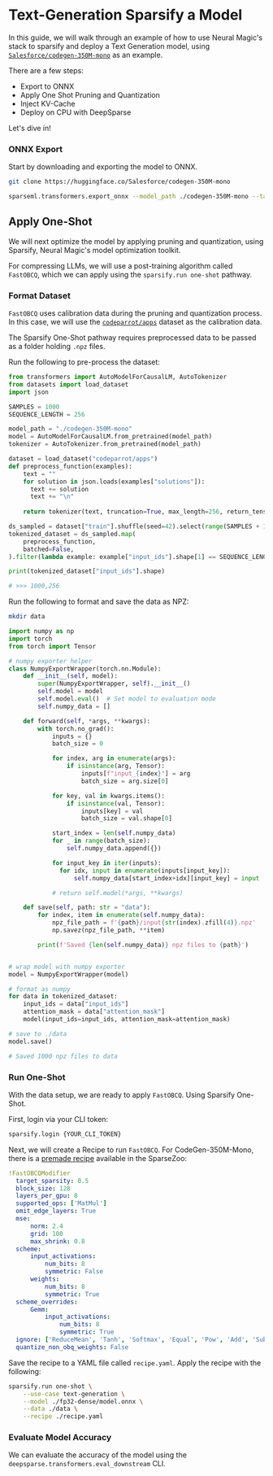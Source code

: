 # **Text-Generation Sparsify a Model**

In this guide, we will walk through an example of how to use Neural Magic's stack to sparsify and deploy a Text Generation model, using [`Salesforce/codegen-350M-mono`](https://huggingface.co/Salesforce/codegen-350M-mono) as an example.

There are a few steps:
- Export to ONNX
- Apply One Shot Pruning and Quantization
- Inject KV-Cache
- Deploy on CPU with DeepSparse

Let's dive in!

### **ONNX Export**

Start by downloading and exporting the model to ONNX.

```bash
git clone https://huggingface.co/Salesforce/codegen-350M-mono
```

```bash
sparseml.transformers.export_onnx --model_path ./codegen-350M-mono --task text-generation --sequence_length 256
```

## **Apply One-Shot**

We will next optimize the model by applying pruning and quantization, using Sparsify, Neural Magic's model optimization toolkit.

For compressing LLMs, we will use a post-training algorithm called `FastOBCQ`, which we can apply using the `sparsify.run one-shot` pathway.

### **Format Dataset**

`FastOBCQ` uses calibration data during the pruning and quantization process. In this case, we will use the [`codeparrot/apps`](https://huggingface.co/datasets/codeparrot/apps) dataset as the calibration data.

The Sparsify One-Shot pathway requires preprocessed data to be passed as a folder holding `.npz` files.

Run the following to pre-process the dataset:

```python
from transformers import AutoModelForCausalLM, AutoTokenizer
from datasets import load_dataset
import json

SAMPLES = 1000
SEQUENCE_LENGTH = 256

model_path = "./codegen-350M-mono"
model = AutoModelForCausalLM.from_pretrained(model_path)
tokenizer = AutoTokenizer.from_pretrained(model_path)

dataset = load_dataset("codeparrot/apps")
def preprocess_function(examples):
    text = ""
    for solution in json.loads(examples["solutions"]):
      text += solution
      text += "\n"
    
    return tokenizer(text, truncation=True, max_length=256, return_tensors="pt")

ds_sampled = dataset["train"].shuffle(seed=42).select(range(SAMPLES + 100)).with_format("torch")
tokenized_dataset = ds_sampled.map(
    preprocess_function,
    batched=False,
).filter(lambda example: example["input_ids"].shape[1] == SEQUENCE_LENGTH).select(range(SAMPLES))

print(tokenized_dataset["input_ids"].shape)

# >>> 1000,256
```

Run the following to format and save the data as NPZ:

```bash
mkdir data
```

```python
import numpy as np
import torch
from torch import Tensor

# numpy exporter helper
class NumpyExportWrapper(torch.nn.Module):
    def __init__(self, model):
        super(NumpyExportWrapper, self).__init__()
        self.model = model
        self.model.eval()  # Set model to evaluation mode
        self.numpy_data = []

    def forward(self, *args, **kwargs):
        with torch.no_grad():
            inputs = {}
            batch_size = 0

            for index, arg in enumerate(args):
                if isinstance(arg, Tensor):
                    inputs[f"input_{index}"] = arg
                    batch_size = arg.size[0]

            for key, val in kwargs.items():
                if isinstance(val, Tensor):
                    inputs[key] = val
                    batch_size = val.shape[0]

            start_index = len(self.numpy_data)
            for _ in range(batch_size):
                self.numpy_data.append({})

            for input_key in iter(inputs):
              for idx, input in enumerate(inputs[input_key]):
                  self.numpy_data[start_index+idx][input_key] = input

            # return self.model(*args, **kwargs)

    def save(self, path: str = "data"):
        for index, item in enumerate(self.numpy_data):
            npz_file_path = f'{path}/input{str(index).zfill(4)}.npz'
            np.savez(npz_file_path, **item)

        print(f'Saved {len(self.numpy_data)} npz files to {path}')


# wrap model with numpy exporter
model = NumpyExportWrapper(model)

# format as numpy
for data in tokenized_dataset:
    input_ids = data["input_ids"]
    attention_mask = data["attention_mask"]
    model(input_ids=input_ids, attention_mask=attention_mask)

# save to ./data
model.save()

# Saved 1000 npz files to data
```

### **Run One-Shot**

With the data setup, we are ready to apply `FastOBCQ`. Using Sparsify One-Shot.

First, login via your CLI token:

```bash
sparsify.login {YOUR_CLI_TOKEN}
```

Next, we will create a Recipe to run `FastOBCQ`. For CodeGen-350M-Mono, there is a [premade recipe](https://sparsezoo.neuralmagic.com/models/codegen_mono-350m-bigpython_bigquery_thepile-pruned50_quantized?hardware=deepsparse-c6i.12xlarge&comparison=codegen_mono-350m-bigpython_bigquery_thepile-base&tab=3) available in the SparseZoo:

```yaml
!FastOBCQModifier
  target_sparsity: 0.5
  block_size: 128
  layers_per_gpu: 8
  supported_ops: ['MatMul']
  omit_edge_layers: True
  mse:
      norm: 2.4
      grid: 100
      max_shrink: 0.8
  scheme:
      input_activations:
          num_bits: 8
          symmetric: False
      weights:
          num_bits: 8
          symmetric: True
  scheme_overrides:
      Gemm:
          input_activations:
              num_bits: 8
              symmetric: True
  ignore: ['ReduceMean', 'Tanh', 'Softmax', 'Equal', 'Pow', 'Add', 'Sub', 'Div', 'Neg', 'Softmax', 'ConstantOfShape', 'Constant', 'Sqrt', 'Mul', 'Gather']
  quantize_non_obq_weights: False
```

Save the recipe to a YAML file called `recipe.yaml`. Apply the recipe with the following:

```bash
sparsify.run one-shot \
    --use-case text-generation \
	--model ./fp32-dense/model.onnx \
	--data ./data \
	--recipe ./recipe.yaml
```

### **Evaluate Model Accuracy**

We can evaluate the accuracy of the model using the `deepsparse.transformers.eval_downstream` CLI.
